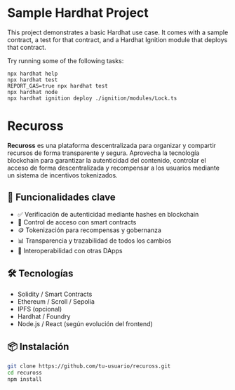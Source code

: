 # Sample Hardhat Project

This project demonstrates a basic Hardhat use case. It comes with a sample contract, a test for that contract, and a Hardhat Ignition module that deploys that contract.

Try running some of the following tasks:

```shell
npx hardhat help
npx hardhat test
REPORT_GAS=true npx hardhat test
npx hardhat node
npx hardhat ignition deploy ./ignition/modules/Lock.ts
```
# Recuross

**Recuross** es una plataforma descentralizada para organizar y compartir recursos de forma transparente y segura. Aprovecha la tecnología blockchain para garantizar la autenticidad del contenido, controlar el acceso de forma descentralizada y recompensar a los usuarios mediante un sistema de incentivos tokenizados.

## 🚀 Funcionalidades clave

- ✅ Verificación de autenticidad mediante hashes en blockchain
- 🔐 Control de acceso con smart contracts
- 🪙 Tokenización para recompensas y gobernanza
- 📊 Transparencia y trazabilidad de todos los cambios
- 🔄 Interoperabilidad con otras DApps

## 🛠️ Tecnologías

- Solidity / Smart Contracts
- Ethereum / Scroll / Sepolia
- IPFS (opcional)
- Hardhat / Foundry
- Node.js / React (según evolución del frontend)

## 📦 Instalación

```bash
git clone https://github.com/tu-usuario/recuross.git
cd recuross
npm install
